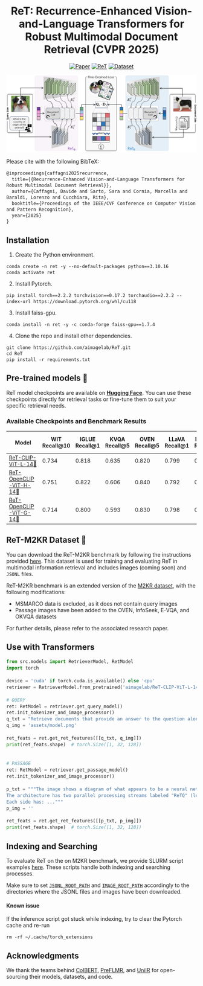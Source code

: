 <div align="center">
  <h1>ReT: Recurrence-Enhanced Vision-and-Language Transformers for Robust Multimodal Document Retrieval (CVPR 2025) </h1>
</div>

<div align="center">
  
  [![Paper](https://img.shields.io/badge/Paper-arxiv.2503.15621-B31B1B.svg)](https://www.arxiv.org/abs/2503.01980)
  [![ReT](https://img.shields.io/badge/Checkpoints-🤗%20ReT-blue)](https://huggingface.co/collections/aimagelab/ret-67e15d4f9c60664d08ff8747)
  [![Dataset](https://img.shields.io/badge/Dataset-🤗%20ReT--M2KR-blue)](https://huggingface.co/datasets/aimagelab/ReT-M2KR)


</div>

<p align="center">
  <img src="assets/model.png" alt="ReT" width="840" />
</p> 

Please cite with the following BibTeX:
```
@inproceedings{caffagni2025recurrence,
  title={{Recurrence-Enhanced Vision-and-Language Transformers for Robust Multimodal Document Retrieval}},
  author={Caffagni, Davide and Sarto, Sara and Cornia, Marcella and Baraldi, Lorenzo and Cucchiara, Rita},
  booktitle={Proceedings of the IEEE/CVF Conference on Computer Vision and Pattern Recognition},
  year={2025}
}
```
## Installation
1. Create the Python environment.
```
conda create -n ret -y --no-default-packages python==3.10.16
conda activate ret
```
2. Install Pytorch.
```
pip install torch==2.2.2 torchvision==0.17.2 torchaudio==2.2.2 --index-url https://download.pytorch.org/whl/cu118
```
3. Install faiss-gpu.
```
conda install -n ret -y -c conda-forge faiss-gpu==1.7.4
```
4. Clone the repo and install other dependencies.
```
git clone https://github.com/aimagelab/ReT.git
cd ReT
pip install -r requirements.txt
```


## Pre-trained models 🤗
ReT model checkpoints are available on [**Hugging Face**](https://huggingface.co/collections/aimagelab/ret-67e15d4f9c60664d08ff8747).
You can use these checkpoints directly for retrieval tasks or fine-tune them to suit your specific retrieval needs.

### Available Checkpoints and Benchmark Results
| Model         | WIT Recall@10 | IGLUE Recall@1 | KVQA Recall@5 | OVEN Recall@5 | LLaVA Recall@1 | InfoSeek Recall@5 | InfoSeek Pseudo Recall@5 | EVQA Recall@5 | EVQA Pseudo Recall@5 | OKVQA Recall@5 | OKVQA Pseudo Recall@5 |
|---------------|---------------|----------------|------------------|---------------|----------------|---------------|----------------------|----------------|-----------------------|-------------------|--------------------------|
| [ReT-CLIP-ViT-L-14🤗](https://huggingface.co/aimagelab/ReT-CLIP-ViT-L-14) | 0.734         | 0.818          | 0.635         | 0.820            | 0.799         | 0.470          | 0.605         | 0.445                | 0.579          | 0.202                 | 0.662             |
| [ReT-OpenCLIP-ViT-H-14🤗](https://huggingface.co/aimagelab/ReT-OpenCLIP-ViT-H-14) | 0.751         | 0.822          | 0.606         | 0.840            | 0.792         | 0.520          | 0.607         | 0.448                | 0.578          | 0.182                 | 0.634             |
| [ReT-OpenCLIP-ViT-G-14🤗](https://huggingface.co/aimagelab/ReT-OpenCLIP-ViT-G-14) | 0.714         | 0.800          | 0.593         | 0.830            | 0.798         | 0.473          | 0.625         | 0.486                | 0.602          | 0.190                 | 0.638             |


## ReT-M2KR Dataset 🤗

You can download the ReT-M2KR benchmark by following the instructions provided [here](https://huggingface.co/datasets/aimagelab/ReT-M2KR). 
This dataset is used for training and evaluating ReT in multimodal information retrieval and includes images (coming soon) and `JSONL` files.

ReT-M2KR benchmark is an extended version of the [M2KR dataset](https://huggingface.co/datasets/BByrneLab/multi_task_multi_modal_knowledge_retrieval_benchmark_M2KR), with the following modifications:

- MSMARCO data is excluded, as it does not contain query images
- Passage images have been added to the OVEN, InfoSeek, E-VQA, and OKVQA datasets

For further details, please refer to the associated research paper.



## Use with Transformers
```python
from src.models import RetrieverModel, RetModel
import torch

device = 'cuda' if torch.cuda.is_available() else 'cpu'
retriever = RetrieverModel.from_pretrained('aimagelab/ReT-CLIP-ViT-L-14', device_map=device)

# QUERY
ret: RetModel = retriever.get_query_model()
ret.init_tokenizer_and_image_processor()
q_txt = "Retrieve documents that provide an answer to the question alongside the image: What is the content of the image?"
q_img = 'assets/model.png'

ret_feats = ret.get_ret_features([[q_txt, q_img]])
print(ret_feats.shape)  # torch.Size([1, 32, 128])


# PASSAGE
ret: RetModel = retriever.get_passage_model()
ret.init_tokenizer_and_image_processor()

p_txt = """The image shows a diagram of what appears to be a neural network architecture using a fine-grained loss approach for multimodal learning.
The architecture has two parallel processing streams labeled "ReTQ" (left side, in purple) and "ReTD" (right side, in blue).
Each side has: ..."""
p_img = ''

ret_feats = ret.get_ret_features([[p_txt, p_img]])
print(ret_feats.shape)  # torch.Size([1, 32, 128])
```

## Indexing and Searching
To evaluate ReT on the on M2KR benchmark, we provide SLURM script examples [here](./scripts). These scripts handle both indexing and searching processes.

Make sure to set [`JSONL_ROOT_PATH`](https://github.com/aimagelab/ReT/blob/88abe2461106b07a047d57ccba32b7d2af52e3e1/scripts/inference_m2kr_large.sh#L37) and [`IMAGE_ROOT_PATH`](https://github.com/aimagelab/ReT/blob/88abe2461106b07a047d57ccba32b7d2af52e3e1/scripts/inference_m2kr_large.sh#L60) accordingly to the directories where the JSONL files and images have been downloaded.

#### Known issue
If the inference script got stuck while indexing, try to clear the Pytorch cache and re-run
```
rm -rf ~/.cache/torch_extensions  
```





## Acknowledgments
We thank the teams behind [ColBERT](https://github.com/stanford-futuredata/ColBERT), [PreFLMR](https://github.com/LinWeizheDragon/FLMR), and [UniIR](https://github.com/TIGER-AI-Lab/UniIR) for open-sourcing their models, datasets, and code.
